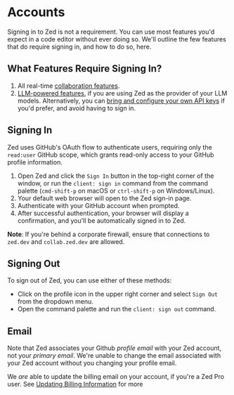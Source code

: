 # Accounts

Signing in to Zed is not a requirement. You can use most features you'd expect in a code editor without ever doing so. We'll outline the few features that do require signing in, and how to do so, here.

## What Features Require Signing In?

1. All real-time [collaboration features](./collaboration.md).
2. [LLM-powered features](./ai/overview.md), if you are using Zed as the provider of your LLM models. Alternatively, you can [bring and configure your own API keys](./ai/configuration.md#use-your-own-keys) if you'd prefer, and avoid having to sign in.

## Signing In

Zed uses GitHub's OAuth flow to authenticate users, requiring only the `read:user` GitHub scope, which grants read-only access to your GitHub profile information.

1. Open Zed and click the `Sign In` button in the top-right corner of the window, or run the `client: sign in` command from the command palette (`cmd-shift-p` on macOS or `ctrl-shift-p` on Windows/Linux).
2. Your default web browser will open to the Zed sign-in page.
3. Authenticate with your GitHub account when prompted.
4. After successful authentication, your browser will display a confirmation, and you'll be automatically signed in to Zed.

**Note**: If you're behind a corporate firewall, ensure that connections to `zed.dev` and `collab.zed.dev` are allowed.

## Signing Out

To sign out of Zed, you can use either of these methods:

- Click on the profile icon in the upper right corner and select `Sign Out` from the dropdown menu.
- Open the command palette and run the `client: sign out` command.

## Email

Note that Zed associates your Github _profile email_ with your Zed account, not your _primary email_. We're unable to change the email associated with your Zed account without you changing your profile email.

We _are_ able to update the billing email on your account, if you're a Zed Pro user. See [Updating Billing Information](./ai/billing.md#updating-billing-info) for more
